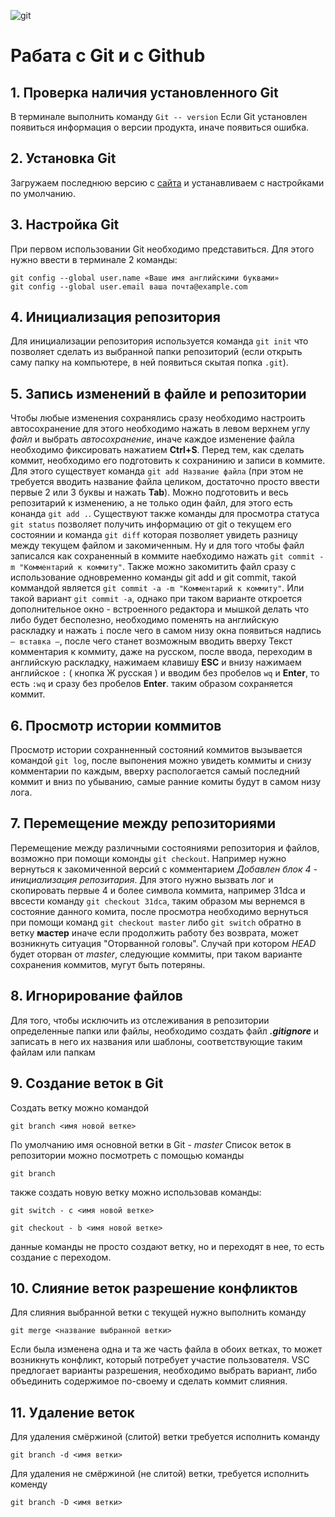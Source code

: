![git](Git-Logo-2Color.png)
# Рабата с Git и с Github
## 1. Проверка наличия установленного Git
В терминале выполнить команду  `Git -- version` 
Если Git  установлен появиться информация о версии продукта, иначе появиться ошибка.

## 2. Установка Git
Загружаем последнюю версию с [сайта](https://git-scm.com/downloads)
и устанавливаем с настройками по умолчанию.

## 3. Настройка Git
При первом использовании Git необходимо представиться.
Для этого нужно ввести в терминале 2 команды:
``` 
git config --global user.name «Ваше имя английскими буквами»
git config --global user.email ваша почта@example.com 
```

## 4. Инициализация репозитория
Для инициализации репозитория используется команда `git init` что позволяет сделать из выбранной папки репозиторий (если открыть саму папку на компьютере, в ней появиться скытая попка `.git`).

## 5. Запись изменений в файле и репозитории
Чтобы любые изменения сохранялись сразу необходимо настроить автосохранение для этого необходимо нажать в левом верхнем углу *файл* и выбрать *автосохранение*, иначе каждое изменение файла необходимо фиксировать нажатием **Ctrl+S**. Перед тем, как cделать коммит, необходимо его подготовить к сохранинию и записи в коммите. Для этого существует команда `git add Название файла` (при этом не требуется вводить название файла целиком, достаточно просто ввести первые 2 или 3 буквы и нажать **Tab**). Можно подготовить и весь репозитарий к изменению, а не только один файл, для этого есть конанда `git add .`. Cуществуют также команды для просмотра статуса `git status` позволяет получить информацию от git о текущем его состоянии и команда `git diff` которая позволяет увидеть разницу между текущем файлом и закомиченным. Ну и для того чтобы файл записался как сохраненный в коммите наебходимо нажать `git commit -m "Комментарий к коммиту"`. Также можно закомитить файл сразу с использование одновременно команды git add и git commit, такой коммандой является `git commit -a -m "Комментарий к коммиту"`. Или такой вариант `git commit -a`, однако при таком варианте откроется дополнительное окно - встроенного редактора и мышкой делать что либо будет бесполезно, необходимо поменять на английскую раскладку и нажать `i` после чего в самом низу окна появиться надпись `— вставка —`, после чего станет возможным вводить вверху Текст комментария к коммиту, даже на русском, после ввода, переходим в английскую раскладку, нажимаем клавишу **ESC** и внизу нажимаем английское `:` ( кнопка Ж русская ) и вводим без пробелов `wq` и **Enter**, то есть `:wq` и сразу без пробелов **Enter**. таким образом сохраняется коммит.

## 6. Просмотр истории коммитов
Просмотр истории сохранненный состояний коммитов вызывается командой `git log`, после выпонения можно увидеть коммиты и снизу комментарии по каждым, вверху распологается самый последний коммит и вниз по убыванию, самые ранние комиты будут в самом низу лога.

## 7. Перемещение между репозиториями
Перемещение между различными состояниями репозитория и файлов, возможно при помощи комонды `git checkout`. Например нужно вернуться к закомиченной версий с комментарием *Добавлен блок 4 - инициализация репозитария*. Для этого нужно вызвать лог и скопировать первые 4 и более символа коммита, например 31dca и ввсести команду `git checkout 31dca`, таким образом мы вернемся в состояние данного комита, после просмотра необходимо вернуться при помощи команд `git checkout master` либо `git switch` обратно в ветку **мастер** иначе если продолжить работу без возврата, может возникнуть ситуация "Оторванной головы". Случай при котором *HEAD* будет оторван от *master*, следующие коммиты, при таком варианте сохранения коммитов, мугут быть потеряны.

## 8. Игнорирование файлов
Для того, чтобы исключить из отслеживания в репозитории определенные папки или файлы, необходимо создать файл ***.gitignore*** и записать в него их названия или шаблоны, соответствующие таким файлам или папкам

## 9. Создание веток в Git
Создать ветку можно командой
```
git branch <имя новой ветке>
```
По умолчанию имя основной ветки в Git - *master*
Список веток в репозитории можно посмотреть с помощью команды
```
git branch
```
также создать новую ветку можно использовав команды: 
```
git switch - c <имя новой ветке>
```
```
git checkout - b <имя новой ветке>
```
данные команды не просто создают ветку, но и переходят в нее, то есть создание с переходом.

## 10. Слияние веток разрешение конфликтов
Для слияния выбранной ветки с текущей нужно выполнить команду
```
git merge <название выбранной ветки>
```
Если была изменена одна и та же часть файла в обоих ветках, то может возникнуть конфликт, который потребует участие пользователя. VSC предлогает варианты разрешения, необходимо выбрать вариант, либо объединить содержимое по-своему и сделать коммит слияния.

## 11. Удаление веток
Для удаления смёржиной (слитой) ветки требуется исполнить команду
```
git branch -d <имя ветки>
```
Для удаления не смёржиной (не слитой) ветки, требуется исполнить коменду
```
git branch -D <имя ветки>
```
